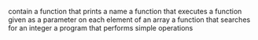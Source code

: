 contain
a function that prints a name
 a function that executes a function given as a parameter on each element of an array
a function that searches for an integer
a program that performs simple operations
